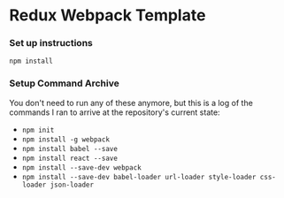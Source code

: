 # Redux Webpack Template

### Set up instructions
`npm install`

### Setup Command Archive
You don't need to run any of these anymore, but this is a log of the commands I ran to arrive at the repository's current state:

+ `npm init`
+ `npm install -g webpack`
+ `npm install babel --save`
+ `npm install react --save`
+ `npm install --save-dev webpack`
+ `npm install --save-dev babel-loader url-loader style-loader css-loader json-loader`
